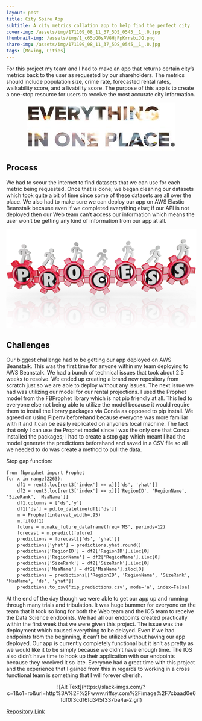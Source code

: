 ```yaml
---
layout: post
title: City Spire App
subtitle: A city metrics collation app to help find the perfect city
cover-img: /assets/img/171109_08_11_37_5DS_0545__1_.0.jpg
thumbnail-img: /assets/img/1_c65oQ0sAVGHjFpKrrsbiJQ.png
share-img: /assets/img/171109_08_11_37_5DS_0545__1_.0.jpg
tags: [Moving, Cities]
---
```


For this project my team and I had to make an app that returns certain city’s metrics back to the user as requested by our shareholders. The metrics should include population size, crime rate, forecasted rental rates, walkability score, and a livability score. The purpose of this app is to create a one-stop resource for users to receive the most accurate city information.

<p align="center">
  <img src="https://raw.githubusercontent.com/TobyChen320/TobyChen320.github.io/master/assets/img/download.jpg">
</p>  

<h2>Process</h2>

We had to scour the internet to find datasets that we can use for each metric being requested. Once that is done; we began cleaning our datasets which took quite a bit of time since some of these datasets are all over the place. We also had to make sure we can deploy our app on AWS Elastic Beanstalk because even if we completed everything else; if our API is not deployed then our Web team can’t access our information which means the user won’t be getting any kind of information from our app at all. 

<p align="center">
  <img src="https://raw.githubusercontent.com/TobyChen320/TobyChen320.github.io/master/assets/img/Process-1200x627.png">
</p>

<h2>Challenges</h2>

Our biggest challenge had to be getting our app deployed on AWS Beanstalk. This was the first time for anyone within my team deploying to AWS Beanstalk. We had a bunch of technical issues that took about 2.5 weeks to resolve. We ended up creating a brand new repository from scratch just so we are able to deploy without any issues. The next issue we had was utilizing our model for our rental projections. I used the Prophet model from the FBProphet library which is not pip friendly at all. This led to everyone else not being able to utilize the model because it would require them to install the library packages via Conda as opposed to pip install. We agreed on using Pipenv beforehand because everyone was more familiar with it and it can be easily replicated on anyone’s local machine. The fact that only I can use the Prophet model since I was the only one that Conda installed the packages; I had to create a stop gap which meant I had the model generate the predictions beforehand and saved in a CSV file so all we needed to do was create a method to pull the data.

Stop gap function:
```
from fbprophet import Prophet
for x in range(2263):
    df1 = rent3.loc[rent3['index'] == x][['ds', 'yhat']]
    df2 = rent3.loc[rent3['index'] == x][['RegionID', 'RegionName', 'SizeRank', 'MsaName']]
    df1.columns = ['ds','y']
    df1['ds'] = pd.to_datetime(df1['ds'])
    m = Prophet(interval_width=.95)
    m.fit(df1)
    future = m.make_future_dataframe(freq='MS', periods=12)
    forecast = m.predict(future)
    predictions = forecast[['ds', 'yhat']]
    predictions['yhat'] = predictions.yhat.round()
    predictions['RegionID'] = df2['RegionID'].iloc[0]
    predictions['RegionName'] = df2['RegionName'].iloc[0]
    predictions['SizeRank'] = df2['SizeRank'].iloc[0]
    predictions['MsaName'] = df2['MsaName'].iloc[0]
    predictions = predictions[['RegionID', 'RegionName', 'SizeRank', 'MsaName', 'ds', 'yhat']]
    predictions.to_csv('zip_predictions.csv', mode='a', index=False)
```

At the end of the day though we were able to get our app up and running through many trials and tribulation. It was huge bummer for everyone on the team that it took so long for both the Web team and the IOS team to receive the Data Science endpoints. We had all our endpoints created practically within the first week that we were given this project. The issue was the deployment which caused everything to be delayed. Even if we had endpoints from the beginning, it can’t be utilized without having our app deployed. Our app is currently completely functional but it isn’t as pretty as we would like it to be simply because we didn’t have enough time. The IOS also didn’t have time to hook up their application with our endpoints because they received it so late. Everyone had a great time with this project and the experience that I gained from this in regards to working in a cross functional team is something that I will forever cherish.

<p align="center">
 ![Alt Text](https://slack-imgs.com/?c=1&o1=ro&url=http%3A%2F%2Fwww.riffsy.com%2Fimage%2F7cbaad0e6fdf0f3cd16fd345f337ba4a-2.gif)
</p>  

[Repository Link](https://github.com/TobyChen320/cityspire-b-ds)
